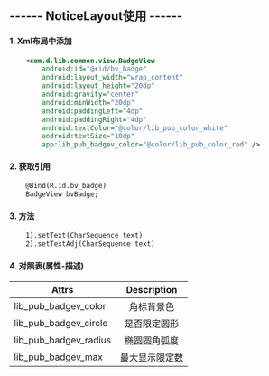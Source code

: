 ## ------ NoticeLayout使用 ------

#### 1. Xml布局中添加
```xml
    <com.d.lib.common.view.BadgeView
        android:id="@+id/bv_badge"
        android:layout_width="wrap_content"
        android:layout_height="20dp"
        android:gravity="center"
        android:minWidth="20dp"
        android:paddingLeft="4dp"
        android:paddingRight="4dp"
        android:textColor="@color/lib_pub_color_white"
        android:textSize="10dp"
        app:lib_pub_badgev_color="@color/lib_pub_color_red" />
```

#### 2. 获取引用
```xml
    @Bind(R.id.bv_badge)
    BadgeView bvBadge;
```

#### 3. 方法
```xml
    1).setText(CharSequence text)
    2).setTextAdj(CharSequence text)
```

#### 4. 对照表(属性-描述)
| Attrs                         | Description      |
| ----------------------------- |:----------------:|
|    lib_pub_badgev_color       |  角标背景色      |
|    lib_pub_badgev_circle      |  是否限定圆形    |
|    lib_pub_badgev_radius      |  椭圆圆角弧度    |
|    lib_pub_badgev_max         |  最大显示限定数  |
